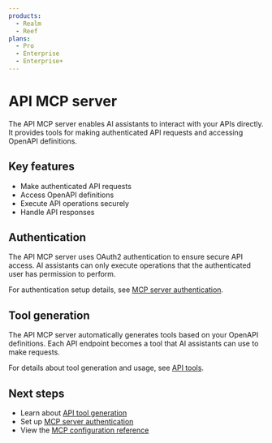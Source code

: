 ```yaml
---
products:
  - Realm
  - Reef
plans:
  - Pro
  - Enterprise
  - Enterprise+
---
```


# API MCP server

The API MCP server enables AI assistants to interact with your APIs directly. It provides tools for making authenticated API requests and accessing OpenAPI definitions.

## Key features

- Make authenticated API requests
- Access OpenAPI definitions
- Execute API operations securely
- Handle API responses

## Authentication

The API MCP server uses OAuth2 authentication to ensure secure API access. AI assistants can only execute operations that the authenticated user has permission to perform.

For authentication setup details, see [MCP server authentication](../mcp-server-authentication.md).

## Tool generation

The API MCP server automatically generates tools based on your OpenAPI definitions. Each API endpoint becomes a tool that AI assistants can use to make requests.

For details about tool generation and usage, see [API tools](./tools.md).

## Next steps

- Learn about [API tool generation](./tools.md)
- Set up [MCP server authentication](../mcp-server-authentication.md)
- View the [MCP configuration reference](../../../config/mcp.md)